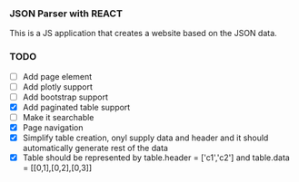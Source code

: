 ### JSON Parser with REACT

This is a JS application that creates a website based on the JSON data.

### TODO

- [ ] Add page element
- [ ] Add plotly support
- [ ] Add bootstrap support
- [x] Add paginated table support
- [ ] Make it searchable
- [x] Page navigation
- [x] Simplify table creation, onyl supply data and header and it should automatically generate rest of the data
- [x] Table should be represented by table.header = ['c1','c2'] and table.data = [[0,1],[0,2],[0,3]]